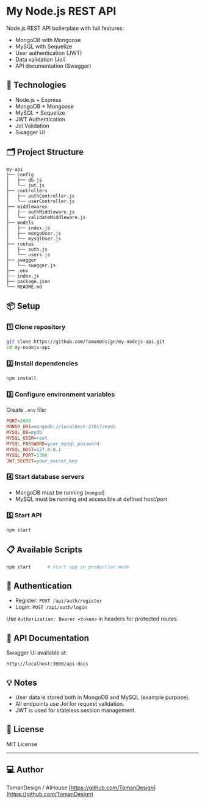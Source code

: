 # My Node.js REST API

Node.js REST API boilerplate with full features:
- MongoDB with Mongoose
- MySQL with Sequelize
- User authentication (JWT)
- Data validation (Joi)
- API documentation (Swagger)

## 🚀 Technologies

- Node.js + Express
- MongoDB + Mongoose
- MySQL + Sequelize
- JWT Authentication
- Joi Validation
- Swagger UI

## 🗂️ Project Structure

```
my-api
├── config
│   ├── db.js
│   └── jwt.js
├── controllers
│   ├── authController.js
│   └── userController.js
├── middlewares
│   ├── authMiddleware.js
│   └── validateMiddleware.js
├── models
│   ├── index.js
│   ├── mongoUser.js
│   └── mysqlUser.js
├── routes
│   ├── auth.js
│   └── users.js
├── swagger
│   └── swagger.js
├── .env
├── index.js
├── package.json
└── README.md
```

## 📦 Setup

### 1️⃣ Clone repository

```bash
git clone https://github.com/TomanDesign/my-nodejs-api.git
cd my-nodejs-api
```

### 2️⃣ Install dependencies

```bash
npm install
```

### 3️⃣ Configure environment variables

Create `.env` file:

```ini
PORT=3000
MONGO_URI=mongodb://localhost:27017/mydb
MYSQL_DB=mydb
MYSQL_USER=root
MYSQL_PASSWORD=your_mysql_password
MYSQL_HOST=127.0.0.1
MYSQL_PORT=3306
JWT_SECRET=your_secret_key
```

### 4️⃣ Start database servers

- MongoDB must be running (`mongod`)
- MySQL must be running and accessible at defined host/port

### 5️⃣ Start API

```bash
npm start
```

## 📋 Available Scripts

```bash
npm start      # Start app in production mode
```

## 🔐 Authentication

- Register: `POST /api/auth/register`
- Login: `POST /api/auth/login`

Use `Authorization: Bearer <token>` in headers for protected routes.

## 📝 API Documentation

Swagger UI available at:
```
http://localhost:3000/api-docs
```

## 💡 Notes

- User data is stored both in MongoDB and MySQL (example purpose).
- All endpoints use Joi for request validation.
- JWT is used for stateless session management.

## 📄 License

MIT License

---

## 💻 Author

TomanDesign / AIHouse
[https://github.com/TomanDesign](https://github.com/TomanDesign)
